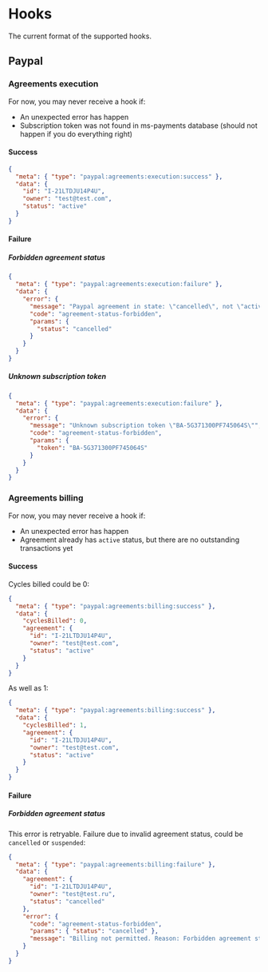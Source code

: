 # Hooks
The current format of the supported hooks.

## Paypal

### Agreements execution
For now, you may never receive a hook if:
* An unexpected error has happen
* Subscription token was not found in ms-payments database (should not happen if you do everything right)

#### Success

```json
{
  "meta": { "type": "paypal:agreements:execution:success" },
  "data": {
    "id": "I-21LTDJU14P4U",
    "owner": "test@test.com",
    "status": "active"
  }
}
```

#### Failure

##### Forbidden agreement status
```json
{
  "meta": { "type": "paypal:agreements:execution:failure" },
  "data": {
    "error": {
      "message": "Paypal agreement in state: \"cancelled\", not \"active\"",
      "code": "agreement-status-forbidden",
      "params": {
        "status": "cancelled"  
      }
    }
  }
}
```

##### Unknown subscription token
```json
{
  "meta": { "type": "paypal:agreements:execution:failure" },
  "data": {
    "error": {
      "message": "Unknown subscription token \"BA-5G371300PF745064S\"",
      "code": "agreement-status-forbidden",
      "params": {
        "token": "BA-5G371300PF745064S"  
      }
    }
  }
}
```

### Agreements billing
For now, you may never receive a hook if:
* An unexpected error has happen
* Agreement already has `active` status, but there are no outstanding transactions yet

#### Success

Cycles billed could be 0:

```json
{
  "meta": { "type": "paypal:agreements:billing:success" },
  "data": {
    "cyclesBilled": 0,
    "agreement": {
      "id": "I-21LTDJU14P4U",
      "owner": "test@test.com",
      "status": "active"
    }
  }
}
```

As well as 1:
```json
{
  "meta": { "type": "paypal:agreements:billing:success" },
  "data": {
    "cyclesBilled": 1,
    "agreement": {
      "id": "I-21LTDJU14P4U",
      "owner": "test@test.com",
      "status": "active"
    }
  }
}
```

#### Failure

##### Forbidden agreement status
This error is retryable.
Failure due to invalid agreement status, could be `cancelled` or `suspended`:
```json
{
  "meta": { "type": "paypal:agreements:billing:failure" },
  "data": {
    "agreement": {
      "id": "I-21LTDJU14P4U",
      "owner": "test@test.ru",
      "status": "cancelled"
    },
    "error": {
      "code": "agreement-status-forbidden",
      "params": { "status": "cancelled" },
      "message": "Billing not permitted. Reason: Forbidden agreement status \"cancelled\"",
    }
  }
}
```
